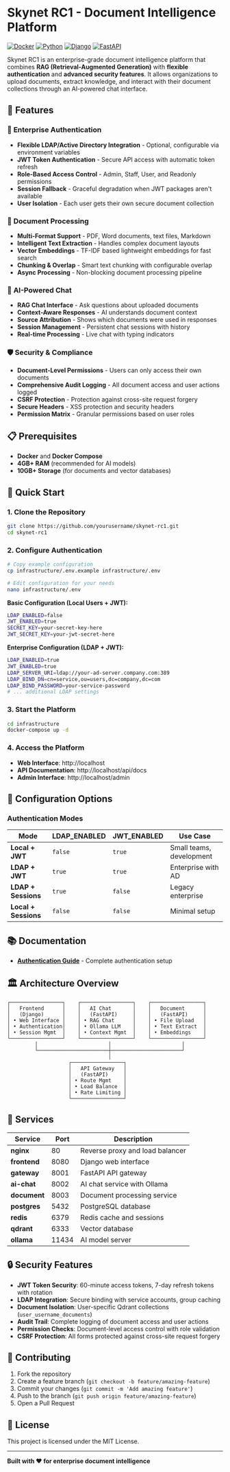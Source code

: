 # Skynet RC1 - Document Intelligence Platform

[![Docker](https://img.shields.io/badge/Docker-Compose-blue)](https://docker.com)
[![Python](https://img.shields.io/badge/Python-3.11-green)](https://python.org)
[![Django](https://img.shields.io/badge/Django-4.2-green)](https://djangoproject.com)
[![FastAPI](https://img.shields.io/badge/FastAPI-0.104-green)](https://fastapi.tiangolo.com)

Skynet RC1 is an enterprise-grade document intelligence platform that combines **RAG (Retrieval-Augmented Generation)** with **flexible authentication** and **advanced security features**. It allows organizations to upload documents, extract knowledge, and interact with their document collections through an AI-powered chat interface.

## 🚀 Features

### 🔐 **Enterprise Authentication**
- **Flexible LDAP/Active Directory Integration** - Optional, configurable via environment variables
- **JWT Token Authentication** - Secure API access with automatic token refresh
- **Role-Based Access Control** - Admin, Staff, User, and Readonly permissions
- **Session Fallback** - Graceful degradation when JWT packages aren't available
- **User Isolation** - Each user gets their own secure document collection

### 📄 **Document Processing**
- **Multi-Format Support** - PDF, Word documents, text files, Markdown
- **Intelligent Text Extraction** - Handles complex document layouts
- **Vector Embeddings** - TF-IDF based lightweight embeddings for fast search
- **Chunking & Overlap** - Smart text chunking with configurable overlap
- **Async Processing** - Non-blocking document processing pipeline

### 🤖 **AI-Powered Chat**
- **RAG Chat Interface** - Ask questions about uploaded documents
- **Context-Aware Responses** - AI understands document context
- **Source Attribution** - Shows which documents were used in responses
- **Session Management** - Persistent chat sessions with history
- **Real-time Processing** - Live chat with typing indicators

### 🛡️ **Security & Compliance**
- **Document-Level Permissions** - Users can only access their own documents
- **Comprehensive Audit Logging** - All document access and user actions logged
- **CSRF Protection** - Protection against cross-site request forgery
- **Secure Headers** - XSS protection and security headers
- **Permission Matrix** - Granular permissions based on user roles

## 📋 **Prerequisites**

- **Docker** and **Docker Compose**
- **4GB+ RAM** (recommended for AI models)
- **10GB+ Storage** (for documents and vector databases)

## 🚀 **Quick Start**

### 1. **Clone the Repository**
```bash
git clone https://github.com/yourusername/skynet-rc1.git
cd skynet-rc1
```

### 2. **Configure Authentication**
```bash
# Copy example configuration
cp infrastructure/.env.example infrastructure/.env

# Edit configuration for your needs
nano infrastructure/.env
```

**Basic Configuration (Local Users + JWT):**
```bash
LDAP_ENABLED=false
JWT_ENABLED=true
SECRET_KEY=your-secret-key-here
JWT_SECRET_KEY=your-jwt-secret-here
```

**Enterprise Configuration (LDAP + JWT):**
```bash
LDAP_ENABLED=true
JWT_ENABLED=true
LDAP_SERVER_URI=ldap://your-ad-server.company.com:389
LDAP_BIND_DN=cn=service,ou=users,dc=company,dc=com
LDAP_BIND_PASSWORD=your-service-password
# ... additional LDAP settings
```

### 3. **Start the Platform**
```bash
cd infrastructure
docker-compose up -d
```

### 4. **Access the Platform**
- **Web Interface**: http://localhost
- **API Documentation**: http://localhost/api/docs
- **Admin Interface**: http://localhost/admin

## 🔧 **Configuration Options**

### Authentication Modes

| Mode | LDAP_ENABLED | JWT_ENABLED | Use Case |
|------|--------------|-------------|----------|
| **Local + JWT** | `false` | `true` | Small teams, development |
| **LDAP + JWT** | `true` | `true` | Enterprise with AD |
| **LDAP + Sessions** | `true` | `false` | Legacy enterprise |
| **Local + Sessions** | `false` | `false` | Minimal setup |

## 📚 **Documentation**

- **[Authentication Guide](infrastructure/AUTHENTICATION.md)** - Complete authentication setup

## 🏛️ **Architecture Overview**

```
┌─────────────────┐    ┌─────────────────┐    ┌─────────────────┐
│   Frontend      │    │   AI Chat       │    │   Document      │
│   (Django)      │    │   (FastAPI)     │    │   (FastAPI)     │
│ • Web Interface │    │ • RAG Chat      │    │ • File Upload   │
│ • Authentication│    │ • Ollama LLM    │    │ • Text Extract  │
│ • Session Mgmt  │    │ • Context Mgmt  │    │ • Embeddings    │
└─────────────────┘    └─────────────────┘    └─────────────────┘
         │                       │                       │
         └───────────────────────┼───────────────────────┘
                                 │
                    ┌─────────────────┐
                    │   API Gateway   │
                    │   (FastAPI)     │
                    │ • Route Mgmt    │
                    │ • Load Balance  │
                    │ • Rate Limiting │
                    └─────────────────┘
```

## 🐳 **Services**

| Service | Port | Description |
|---------|------|-------------|
| **nginx** | 80 | Reverse proxy and load balancer |
| **frontend** | 8080 | Django web interface |
| **gateway** | 8001 | FastAPI API gateway |
| **ai-chat** | 8002 | AI chat service with Ollama |
| **document** | 8003 | Document processing service |
| **postgres** | 5432 | PostgreSQL database |
| **redis** | 6379 | Redis cache and sessions |
| **qdrant** | 6333 | Vector database |
| **ollama** | 11434 | AI model server |

## 🔒 **Security Features**

- **JWT Token Security**: 60-minute access tokens, 7-day refresh tokens with rotation
- **LDAP Integration**: Secure binding with service accounts, group caching
- **Document Isolation**: User-specific Qdrant collections (`user_username_documents`)
- **Audit Trail**: Complete logging of document access and user actions
- **Permission Checks**: Document-level access control with role validation
- **CSRF Protection**: All forms protected against cross-site request forgery

## 🤝 **Contributing**

1. Fork the repository
2. Create a feature branch (`git checkout -b feature/amazing-feature`)
3. Commit your changes (`git commit -m 'Add amazing feature'`)
4. Push to the branch (`git push origin feature/amazing-feature`)
5. Open a Pull Request

## 📝 **License**

This project is licensed under the MIT License.

---

**Built with ❤️ for enterprise document intelligence**